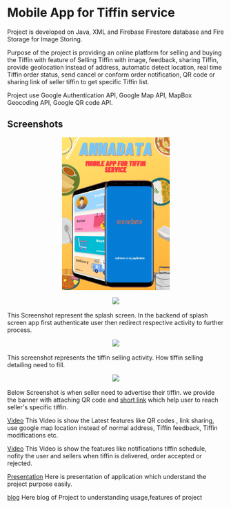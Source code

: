 
# Mobile App for Tiffin service

Project is developed on Java, XML and Firebase Firestore database and Fire Storage for Image Storing.

Purpose of the project is providing an online platform for selling and buying the Tiffin with feature of Selling Tiffin with image, feedback, sharing Tiffin, provide geolocation instead of address, automatic detect location, real time Tiffin order status, send cancel or conform order notification, QR code or sharing link of seller tiffin to get specific Tiffin list.

Project use Google Authentication API, Google Map API, MapBox Geocoding API, Google QR code API.

## Screenshots

<p align="center">
  <img width="250" height="auto" src="https://github.com/MananRPatel/MobileAppForTiffinService/blob/74b1f904b15d2fba4d887c2656f688475a74fcb8/Annadata-poster.png">
</p>

<p align="center">
  <img width="250" height="auto" src="https://1.bp.blogspot.com/-tN2VjlgSslQ/YT8-dQJbEaI/AAAAAAAAF64/7DE9yKLVZeUjmqjAcbvFWgXQyJD35qbmACNcBGAsYHQ/s2220/IMG_20210913_172411.jpg">
</p>

This Screenshot represent the splash screen.
In the backend of splash screen app first authenticate user then redirect respective activity to further process.

<p align="center">
  <img width="250" height="auto" src="https://firebasestorage.googleapis.com/v0/b/db-tester-f302d.appspot.com/o/Screenshot_1631706120.png?alt=media&token=01c51a47-e3d9-4bae-943b-f99655c51805">
</p>

This screenshot represents the tiffin selling activity.
How tiffin selling detailing need to fill.

<p align="center">
  <img width="250" height="auto" src="https://firebasestorage.googleapis.com/v0/b/db-tester-f302d.appspot.com/o/WhatsApp%20Image%202022-02-14%20at%2011.39.16%20PM.jpeg?alt=media&token=9fd74179-0b4a-433e-899b-9eb92947484e">
</p>

Below Screenshot is when seller need to advertise their tiffin. we provide the banner with attaching QR code and [short link](https://annadata.page.link/oxJHSGwTd4jDxMT9A) which help user to reach seller's specific tiffin.

[Video](https://drive.google.com/file/d/1XUzgYhuZmi7RLg7kBA1T46Vz27q6ePVQ/view?usp=share_link)
This Video is show the Latest features like QR codes , link sharing, use google map location instead of normal address, Tiffin feedback, Tiffin modifications etc.

[Video](https://drive.google.com/file/d/1zKUzudT28-_yGi-kS07y-X8gzrGRUaYR/view?usp=sharing)
This Video is show the features like notifications tiffin schedule, nofity the user and sellers when tiffin is delivered, order accepted or rejected.

[Presentation](https://bit.ly/annadata-presentation)
Here is presentation of application which understand the project purpose easily.

[blog](https://19it103manan19it098hirak.blogspot.com/2021/03/mobileappfortiffinservice.html)
Here blog of Project to understanding usage,features of project

<!-- 
### Here i didn't have upload the code because currently i am working on this project with adding new features so after finishing the project i will upload full project here but currently add some project files which help to understand the project, android fundamentals and fetching data from APIs. -->
